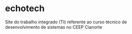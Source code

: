 # echotech
Site do trabalho integrado (TI) referente ao curso técnico de desenvolvimento de sistemas no CEEP Cianorte
